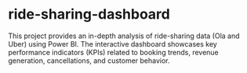 # ride-sharing-dashboard
This project provides an in-depth analysis of ride-sharing data (Ola and Uber) using Power BI. The interactive dashboard showcases key performance indicators (KPIs) related to booking trends, revenue generation, cancellations, and customer behavior. 
